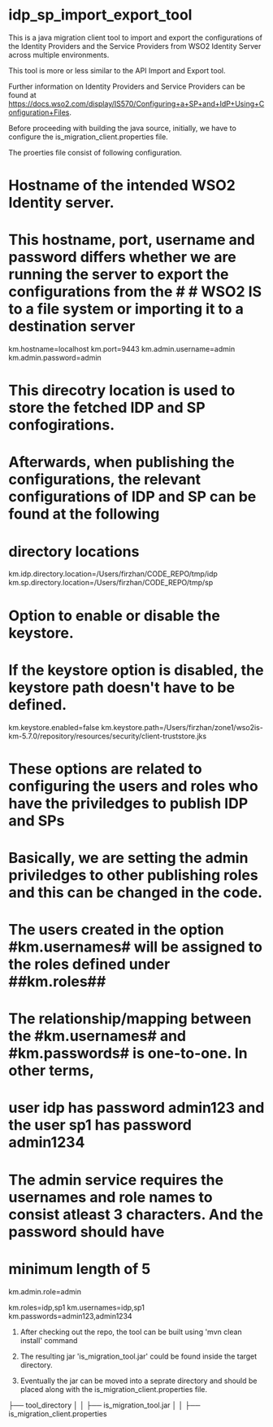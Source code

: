 # idp_sp_import_export_tool

This is a java migration client tool to import and export the configurations of the Identity Providers and the Service Providers from WSO2 Identity Server across multiple environments. 

This tool is more or less similar to the API Import and Export tool.

Further information on Identity Providers and Service Providers can be found at https://docs.wso2.com/display/IS570/Configuring+a+SP+and+IdP+Using+Configuration+Files.

Before proceeding with building the java source, initially, we have to configure the is_migration_client.properties file.

The proerties file consist of following configuration.
# Hostname of the intended WSO2 Identity server. 
# This hostname, port, username and password differs whether we are running the server to export the configurations from the # # WSO2 IS to a file system or importing it to a destination server
km.hostname=localhost
km.port=9443
km.admin.username=admin
km.admin.password=admin

# This direcotry location is used to store the fetched IDP and SP confogirations.
# Afterwards, when publishing the configurations, the relevant configurations of IDP and SP can be found at the following 
# directory locations
km.idp.directory.location=/Users/firzhan/CODE_REPO/tmp/idp
km.sp.directory.location=/Users/firzhan/CODE_REPO/tmp/sp

# Option to enable or disable the keystore. 
# If the keystore option is disabled, the keystore path doesn't have to be defined.
km.keystore.enabled=false
km.keystore.path=/Users/firzhan/zone1/wso2is-km-5.7.0/repository/resources/security/client-truststore.jks


# These options are related to configuring the users and roles who have the priviledges to publish IDP and SPs
# Basically, we are setting the admin priviledges to other publishing roles and this can be changed in the code.
# The users created in the option #km.usernames# will be assigned to the roles defined under ##km.roles##
# The relationship/mapping between the #km.usernames# and #km.passwords# is one-to-one. In other terms, 
# user idp has password admin123 and the user sp1 has password admin1234
# The admin service requires the usernames and role names to consist atleast 3 characters. And the password should have 
# minimum length of 5 
km.admin.role=admin

km.roles=idp,sp1
km.usernames=idp,sp1
km.passwords=admin123,admin1234

1) After checking out the repo, the tool can be built using 'mvn clean install' command

2) The resulting jar 'is_migration_tool.jar' could be found inside the target directory.

3) Eventually the jar can be moved into a seprate directory and should be placed along with the is_migration_client.properties 
   file.
   
├── tool_directory
│   │   ├── is_migration_tool.jar
│   │   ├── is_migration_client.properties
 
 
 
